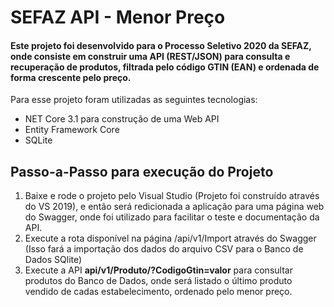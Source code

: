 # SEFAZ API - Menor Preço
#### Este projeto foi desenvolvido para o Processo Seletivo 2020 da SEFAZ, onde consiste em construir uma API (REST/JSON) para consulta e recuperação de produtos, filtrada pelo código GTIN (EAN) e ordenada de forma crescente pelo preço.

Para esse projeto foram utilizadas as seguintes tecnologias:
- NET Core 3.1 para construção de uma Web API
- Entity Framework Core
- SQLite

## Passo-a-Passo para execução do Projeto
1. Baixe e rode o projeto pelo Visual Studio (Projeto foi construído através do VS 2019), e então será redicionada a aplicação para uma página web do Swagger, onde foi utilizado para facilitar o teste e documentação da API.
2. Execute a rota disponível na página /api/v1/Import através do Swagger (Isso fará a importação dos dados do arquivo CSV para o Banco de Dados SQlite)
3. Execute a API **api/v1/Produto/?CodigoGtin=valor** para consultar produtos do Banco de Dados, onde será listado o último produto vendido de cadas estabelecimento, ordenado pelo menor preço.

